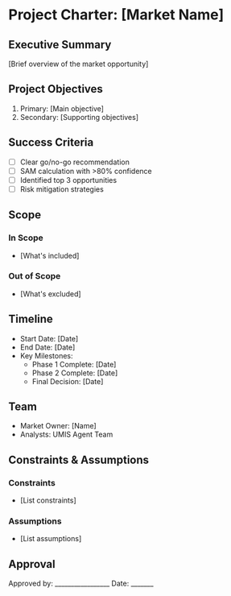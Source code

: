 # Project Charter: [Market Name]

## Executive Summary
[Brief overview of the market opportunity]

## Project Objectives
1. Primary: [Main objective]
2. Secondary: [Supporting objectives]

## Success Criteria
- [ ] Clear go/no-go recommendation
- [ ] SAM calculation with >80% confidence
- [ ] Identified top 3 opportunities
- [ ] Risk mitigation strategies

## Scope
### In Scope
- [What's included]

### Out of Scope  
- [What's excluded]

## Timeline
- Start Date: [Date]
- End Date: [Date]
- Key Milestones:
  - Phase 1 Complete: [Date]
  - Phase 2 Complete: [Date]
  - Final Decision: [Date]

## Team
- Market Owner: [Name]
- Analysts: UMIS Agent Team

## Constraints & Assumptions
### Constraints
- [List constraints]

### Assumptions
- [List assumptions]

## Approval
Approved by: _________________ Date: _______

